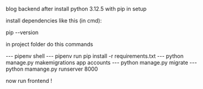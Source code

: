blog backend 
after install python 3.12.5 with pip in setup

install dependencies like this (in cmd): 

pip --version

in project folder do this commands

--- pipenv shell
--- pipenv run pip install -r requirements.txt 
--- python manage.py makemigrations app accounts
--- python manage.py migrate 
--- python mamange.py runserver 8000

now run frontend !
